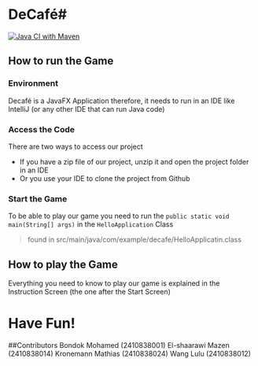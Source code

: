 # DeCafé#
[![Java CI with Maven](https://github.com/mzn-b/sde-lv-2/actions/workflows/maven.yml/badge.svg)](https://github.com/mzn-b/sde-lv-2/actions/workflows/maven.yml)
## How to run the Game
### Environment
Decafé is a JavaFX Application therefore, it needs to run in an IDE like IntelliJ (or any other IDE that can run Java code)
### Access the Code
There are two ways to access our project
- If you have a zip file of our project, unzip it and open the project folder in an IDE
- Or you use your IDE to clone the project from Github
### Start the Game
To be able to play our game you need to run the `public static void main(String[] args)` in the `HelloApplication` Class
> found in src/main/java/com/example/decafe/HelloApplicatin.class
## How to play the Game
Everything you need to know to play our game is explained in the Instruction Screen (the one after the Start Screen)
# Have Fun!
##Contributors
Bondok Mohamed (2410838001)
El-shaarawi Mazen (2410838014)
Kronemann Mathias (2410838024)
Wang Lulu (2410838012)
